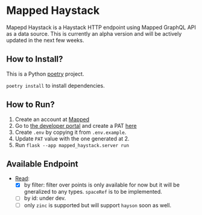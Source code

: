 
Mapped Haystack
===============

Mapepd Haystack is a Haystack HTTP endpoint using Mapped GraphQL API as a data source. This is currently an alpha version and will be actively updated in the next few weeks.


## How to Install?
This is a Python [poetry](https://python-poetry.org/) project.  

`poetry install` to install dependencies.

## How to Run?
1. Create an account at [Mapped](app.mapped.com/signup)
2. Go to [the developer portal](https://developer.mapped.com/docs/introduction) and create a PAT [here](https://developer.mapped.com/tools/personal-access-token)
3. Create `.env` by copying it from `.env.example`.
4. Update `PAT` value with the one generated at 2.
5. Run `flask --app mapped_haystack.server run`


## Available Endpoint

- [Read](https://project-haystack.org/doc/docHaystack/Ops#read):
  - [x] by filter: filter over points is only available for now but it will be gneralized to any types. `spaceRef` is to be implemented.
  - [ ] by id: under dev. 
  - [ ] only `zinc` is supported but will support `hayson` soon as well.
